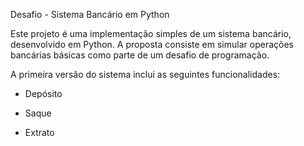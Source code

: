 Desafio - Sistema Bancário em Python

Este projeto é uma implementação simples de um sistema bancário, desenvolvido em Python. A proposta consiste em simular operações bancárias básicas como parte de um desafio de programação.

A primeira versão do sistema inclui as seguintes funcionalidades:

- Depósito

- Saque

- Extrato
